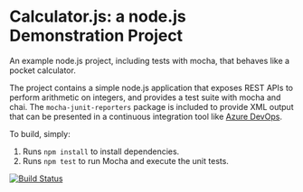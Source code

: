 Calculator.js: a node.js Demonstration Project
==============================================
An example node.js project, including tests with mocha, that behaves like
a pocket calculator.

The project contains a simple node.js application that exposes REST APIs
to perform arithmetic on integers, and provides a test suite with mocha
and chai.  The `mocha-junit-reporters` package is included to provide XML
output that can be presented in a continuous integration tool like
[Azure DevOps](https://azure.com/devops).

To build, simply:

1. Runs `npm install` to install dependencies.
2. Runs `npm test` to run Mocha and execute the unit tests.

[![Build Status](https://dev.azure.com/mvz-2022/Integrating%20External%20Source%20Control%20With%20Azure%20Pipelines/_apis/build/status/mvz-2022.calculator?branchName=refs%2Fpull%2F1%2Fmerge)](https://dev.azure.com/mvz-2022/Integrating%20External%20Source%20Control%20With%20Azure%20Pipelines/_build/latest?definitionId=7&branchName=refs%2Fpull%2F1%2Fmerge)
